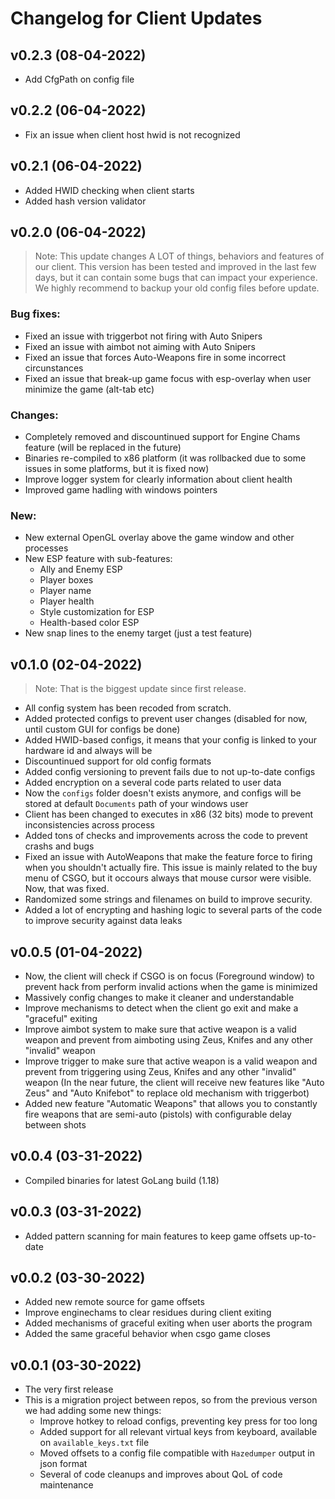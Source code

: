 # Changelog for Client Updates

## **v0.2.3 (08-04-2022)**

- Add CfgPath on config file

## **v0.2.2 (06-04-2022)**

- Fix an issue when client host hwid is not recognized

## **v0.2.1 (06-04-2022)**

- Added HWID checking when client starts
- Added hash version validator

## **v0.2.0 (06-04-2022)**

> Note: This update changes A LOT of things, behaviors and features of our client. This version has been tested and improved in the last few days, but it can contain some bugs that can impact your experience. We highly recommend to backup your old config files before update.

### **Bug fixes:**

- Fixed an issue with triggerbot not firing with Auto Snipers
- Fixed an issue with aimbot not aiming with Auto Snipers
- Fixed an issue that forces Auto-Weapons fire in some incorrect circunstances
- Fixed an issue that break-up game focus with esp-overlay when user minimize the game (alt-tab etc)

### **Changes:**

- Completely removed and discountinued support for Engine Chams feature (will be replaced in the future)
- Binaries re-compiled to x86 platform (it was rollbacked due to some issues in some platforms, but it is fixed now)
- Improve logger system for clearly information about client health
- Improved game hadling with windows pointers

### **New:**

- New external OpenGL overlay above the game window and other processes
- New ESP feature with sub-features:
  - Ally and Enemy ESP
  - Player boxes
  - Player name
  - Player health
  - Style customization for ESP
  - Health-based color ESP
- New snap lines to the enemy target (just a test feature)

## **v0.1.0 (02-04-2022)**

> Note: That is the biggest update since first release.

- All config system has been recoded from scratch.
- Added protected configs to prevent user changes (disabled for now, until custom GUI for configs be done)
- Added HWID-based configs, it means that your config is linked to your hardware id and always will be
- Discountinued support for old config formats
- Added config versioning to prevent fails due to not up-to-date configs
- Added encryption on a several code parts related to user data
- Now the `configs` folder doesn't exists anymore, and configs will be stored at default `Documents` path of your windows user
- Client has been changed to executes in x86 (32 bits) mode to prevent inconsistencies across process
- Added tons of checks and improvements across the code to prevent crashs and bugs
- Fixed an issue with AutoWeapons that make the feature force to firing when you shouldn't actually fire. This issue is mainly related to the buy menu of CSGO, but it occours always that mouse cursor were visible. Now, that was fixed.
- Randomized some strings and filenames on build to improve security.
- Added a lot of encrypting and hashing logic to several parts of the code to improve security against data leaks

## **v0.0.5 (01-04-2022)**

- Now, the client will check if CSGO is on focus (Foreground window) to prevent hack from perform invalid actions when the game is minimized
- Massively config changes to make it cleaner and understandable
- Improve mechanisms to detect when the client go exit and make a "graceful" exiting
- Improve aimbot system to make sure that active weapon is a valid weapon and prevent from aimboting using Zeus, Knifes and any other "invalid" weapon
- Improve trigger to make sure that active weapon is a valid weapon and prevent from triggering using Zeus, Knifes and any other "invalid" weapon (In the near future, the client will receive new features like "Auto Zeus" and "Auto Knifebot" to replace old mechanism with triggerbot)
- Added new feature "Automatic Weapons" that allows you to constantly fire weapons that are semi-auto (pistols) with configurable delay between shots

## **v0.0.4 (03-31-2022)**

- Compiled binaries for latest GoLang build (1.18)

## **v0.0.3 (03-31-2022)**

- Added pattern scanning for main features to keep game offsets up-to-date

## **v0.0.2 (03-30-2022)**

- Added new remote source for game offsets
- Improve enginechams to clear residues during client exiting
- Added mechanisms of graceful exiting when user aborts the program
- Added the same graceful behavior when csgo game closes

## **v0.0.1 (03-30-2022)**

- The very first release
- This is a migration project between repos, so from the previous verson we had adding some new things:
  - Improve hotkey to reload configs, preventing key press for too long
  - Added support for all relevant virtual keys from keyboard, available on `available_keys.txt` file
  - Moved offsets to a config file compatible with `Hazedumper` output in json format
  - Several of code cleanups and improves about QoL of code maintenance

